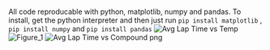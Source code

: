 All code reproducable with python, matplotlib, numpy and pandas. To install, get the python interpreter and then just run `pip install matplotlib` , `pip install numpy` and `pip install pandas`
![Avg Lap Time vs Temp](https://github.com/username11384/PhysicsDepthStudy/assets/89377408/2649e049-8f0c-4bf0-b933-d244de103f3e)
![Figure_1](https://github.com/username11384/PhysicsDepthStudy/assets/89377408/02969449-1205-4d9e-a385-9ea12942dd49)
![Avg Lap Time vs Compound png](https://github.com/username11384/PhysicsDepthStudy/assets/89377408/dbae053d-4855-42f9-a2af-8c8e1a351d6f)
